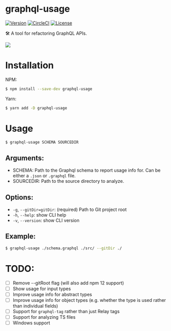 # graphql-usage

[![Version](https://img.shields.io/npm/v/graphql-usage.svg)](https://npmjs.org/package/graphql-usage)
[![CircleCI](https://circleci.com/gh/CDThomas/graphql-usage/tree/master.svg?style=shield)](https://circleci.com/gh/CDThomas/graphql-usage/tree/master)
[![License](https://img.shields.io/npm/l/graphql-usage.svg)](https://github.com/CDThomas/graphql-usage/blob/master/package.json)

🛠 A tool for refactoring GraphQL APIs.

![](/demo.gif)

# Installation

NPM:

```bash
$ npm install --save-dev graphql-usage
```

Yarn:

```bash
$ yarn add -D graphql-usage
```

# Usage

```bash
$ graphql-usage SCHEMA SOURCEDIR
```

## Arguments:

- SCHEMA: Path to the Graphql schema to report usage info for. Can be either a `.json` or `.graphql` file.
- SOURCEDIR: Path to the source directory to analyze.

## Options:

- `-g`, `--gitDir=gitDir`: (required) Path to Git project root
- `-h`, `--help`: show CLI help
- `-v`, `--version`: show CLI version

## Example:

```bash
$ graphql-usage ./schema.graphql ./src/ --gitDir ./
```

# TODO:

- [ ] Remove --gitRoot flag (will also add npm 12 support)
- [ ] Show usage for input types
- [ ] Improve usage info for abstract types
- [ ] Improve usage info for object types (e.g. whether the type is used rather than individual fields)
- [ ] Support for `graphql-tag` rather than just Relay tags
- [ ] Support for analyzing TS files
- [ ] Windows support
